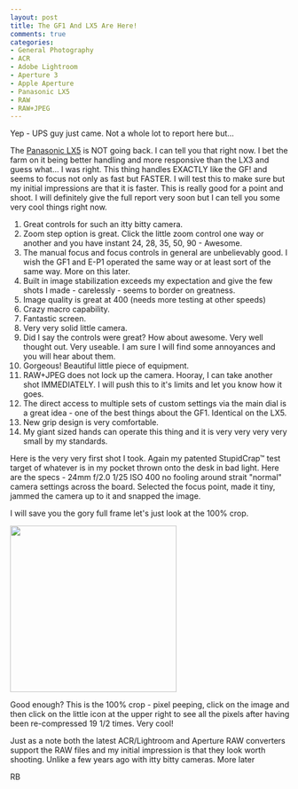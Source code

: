 ```yaml
---
layout: post
title: The GF1 And LX5 Are Here!
comments: true
categories:
- General Photography
- ACR
- Adobe Lightroom
- Aperture 3
- Apple Aperture
- Panasonic LX5
- RAW
- RAW+JPEG
---
```

Yep - UPS guy just came. Not a whole lot to report here but...

The <a href="http://www.amazon.com/gp/redirect.html?ie=UTF8&amp;location=http%3A%2F%2Fwww.amazon.com%2Fgp%2Foffer-listing%2FB003WJR69E%3Fie%3DUTF8%26ref_%3Ddp_olp_new%26qid%3D1284481941%26sr%3D8-1%26condition%3Dnew&amp;tag=rbde-20&amp;linkCode=ur2&amp;camp=1789&amp;creative=390957">Panasonic LX5</a> is NOT going back. I can tell you that right now. I bet the farm on it being better handling and more responsive than the LX3 and guess what... I was right. This thing handles EXACTLY like the GF! and seems to focus not only as fast but FASTER. I will test this to make sure but my initial impressions are that it is faster. This is really good for a point and shoot. I will definitely give the full report very soon but I can tell you some very cool things right now.
<ol>
	<li>Great controls for such an itty bitty camera.</li>
	<li>Zoom step option is great. Click the little zoom control one way or another and you have instant 24, 28, 35, 50, 90 - Awesome.</li>
	<li>The manual focus and focus controls in general are unbelievably good. I wish the GF1 and E-P1 operated the same way or at least sort of the same way. More on this later.</li>
	<li>Built in image stabilization exceeds my expectation and give the few shots I made - carelessly - seems to border on greatness.</li>
	<li>Image quality is great at 400 (needs more testing at other speeds)</li>
	<li>Crazy macro capability.</li>
	<li>Fantastic screen.</li>
	<li>Very very solid little camera.</li>
	<li>Did I say the controls were great? How about awesome. Very well thought out. Very useable. I am sure I will find some annoyances and you will hear about them.</li>
	<li>Gorgeous! Beautiful little piece of equipment.</li>
	<li>RAW+JPEG does not lock up the camera. Hooray, I can take another shot IMMEDIATELY. I will push this to it's limits and let you know how it goes.</li>
	<li>The direct access to multiple sets of custom settings via the main dial is a great idea - one of the best things about the GF1. Identical on the LX5.</li>
	<li>New grip design is very comfortable.</li>
	<li>My giant sized hands can operate this thing and it is very very very very small by my standards.</li>
</ol>
Here is the very very first shot I took. Again my patented StupidCrap™ test target of whatever is in my pocket thrown onto the desk in bad light. Here are the specs - 24mm f/2.0 1/25 ISO 400 no fooling around strait "normal" camera settings across the board. Selected the focus point, made it tiny, jammed the camera up to it and snapped the image.

I will save you the gory full frame let's just look at the 100% crop.

<a rel="prettyPhoto" href="http://photo.rwboyer.com/wp-content/uploads/2010/09/P1000003-big.jpg"><img class="alignnone size-medium wp-image-2414" title="P1000003-big" src="http://photo.rwboyer.com/wp-content/uploads/2010/09/P1000003-big-300x300.jpg" alt="" width="300" height="300" /></a>

Good enough? This is the 100% crop - pixel peeping, click on the image and then click on the little icon at the upper right to see all the pixels after having been re-compressed 19 1/2 times. Very cool!

Just as a note both the latest ACR/Lightroom and Aperture RAW converters support the RAW files and my initial impression is that they look worth shooting. Unlike a few years ago with itty bitty cameras. More later

RB
